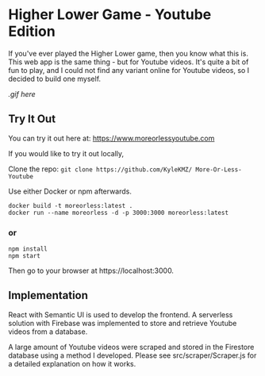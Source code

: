 # Higher Lower Game - Youtube Edition

If you've ever played the Higher Lower game, then you know what this is. This web app is the same thing - but for Youtube videos. It's quite a bit of fun to play, and I could not find any variant online for Youtube videos, so I decided to build one myself.

_.gif here_

## Try It Out

You can try it out here at: https://www.moreorlessyoutube.com

If you would like to try it out locally,

Clone the repo: `git clone https://github.com/KyleKMZ/ More-Or-Less-Youtube`

Use either Docker or npm afterwards.

`docker build -t moreorless:latest .`\
`docker run --name moreorless -d -p 3000:3000 moreorless:latest`

### or

`npm install`\
`npm start`

Then go to your browser at https://localhost:3000.

## Implementation

React with Semantic UI is used to develop the frontend. A serverless solution with Firebase was implemented to store and retrieve Youtube videos from a database.

A large amount of Youtube videos were scraped and stored in the Firestore database using a method I developed. Please see src/scraper/Scraper.js for a detailed explanation on how it works.
